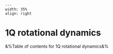 
```{figure} /figures/busy.png
---
width: 35%
align: right
```
# 1Q rotational dynamics

&%Table of contents for 1Q rotational dynamics&%